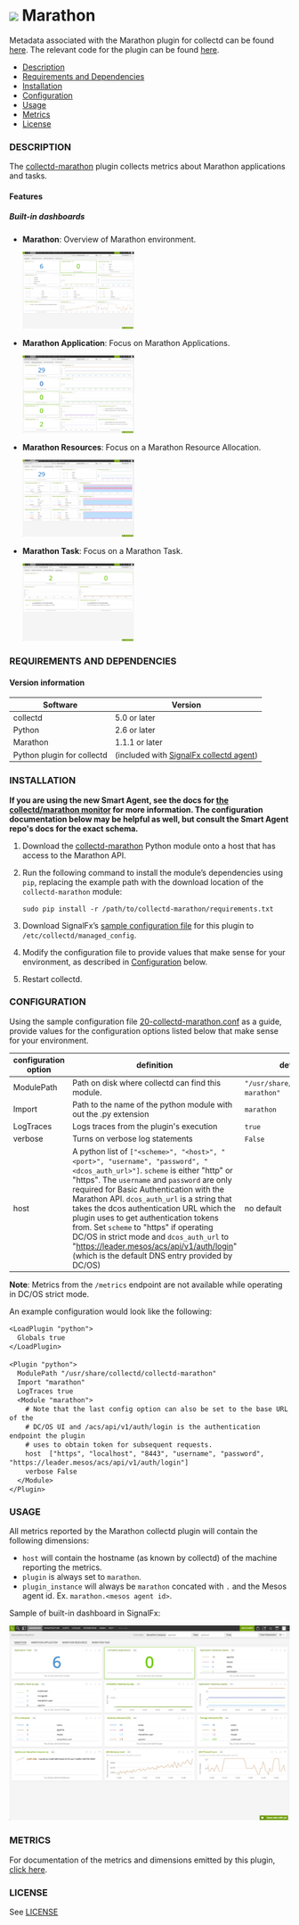 # ![](https://github.com/signalfx/integrations/blob/master/marathon/img/integrations_marathon.png) Marathon

Metadata associated with the Marathon plugin for collectd can be found <a target="_blank" href="https://github.com/signalfx/integrations/tree/release/marathon">here</a>.  The relevant code for the plugin can be found <a target="_blank" href="https://github.com/signalfx/collectd-marathon">here</a>.

- [Description](#description)
- [Requirements and Dependencies](#requirements-and-dependencies)
- [Installation](#installation)
- [Configuration](#configuration)
- [Usage](#usage)
- [Metrics](#metrics)
- [License](#license)

### DESCRIPTION

The <a target="_blank" href="https://github.com/signalfx/collectd-marathon">collectd-marathon</a> plugin collects metrics about Marathon applications and tasks.

#### Features
##### Built-in dashboards

- **Marathon**: Overview of Marathon environment.

  [<img src='./img/dashboard_marathon_overview.png' width=200px>](./img/dashboard_marathon_overview.png)

- **Marathon Application**: Focus on Marathon Applications.

  [<img src='./img/dashboard_marathon_application.png' width=200px>](./img/dashboard_marathon_application.png)

- **Marathon Resources**: Focus on a Marathon Resource Allocation.

  [<img src='./img/dashboard_marathon_resources.png' width=200px>](./img/dashboard_marathon_resources.png)

- **Marathon Task**: Focus on a Marathon Task.

  [<img src='./img/dashboard_marathon_task.png' width=200px>](./img/dashboard_marathon_task.png)

### REQUIREMENTS AND DEPENDENCIES

#### Version information

| Software | Version      |
|----------|--------------|
| collectd | 5.0 or later |
| Python   | 2.6 or later |
| Marathon | 1.1.1 or later |
| Python plugin for collectd | (included with [SignalFx collectd agent](https://github.com/signalfx/integrations/tree/master/collectd)[](sfx_link:sfxcollectd)) |

### INSTALLATION

**If you are using the new Smart Agent, see the docs for [the collectd/marathon
monitor](https://github.com/signalfx/signalfx-agent/tree/master/docs/monitors/collectd-marathon.md)
for more information.  The configuration documentation below may be helpful as
well, but consult the Smart Agent repo's docs for the exact schema.**


1.  Download the <a target="_blank" href="https://github.com/signalfx/collectd-marathon">collectd-marathon</a> Python module onto a host that has access to the Marathon API.

2.  Run the following command to install the module’s dependencies using `pip`, replacing the example path with the download location of the `collectd-marathon` module:

        sudo pip install -r /path/to/collectd-marathon/requirements.txt

3.  Download SignalFx’s <a target="_blank" href="https://github.com/signalfx/integrations/blob/master/collectd-marathon/20-collectd-marathon.conf">sample configuration file</a> for this plugin to `/etc/collectd/managed_config`.

4.  Modify the configuration file to provide values that make sense for your environment, as described in [Configuration](#configuration) below.

5.  Restart collectd.

### CONFIGURATION
Using the sample configuration file <a target="_blank" href="https://github.com/signalfx/integrations/blob/master/collectd-marathon/20-collectd-marathon.conf">20-collectd-marathon.conf</a> as a guide, provide values for the configuration options listed below that make sense for your environment.

| configuration option | definition | default value |
| ---------------------|------------|---------------|
| ModulePath | Path on disk where collectd can find this module. | `"/usr/share/collectd/collectd-marathon"` |
| Import | Path to the name of the python module with out the .py extension | `marathon` |
| LogTraces | Logs traces from the plugin's execution | `true` |
| verbose | Turns on verbose log statements | `False` |
| host | A python list of `["<scheme>", "<host>", "<port>", "username", "password", "<dcos_auth_url>"]`. `scheme` is either "http" or "https". The `username` and `password` are only required for Basic Authentication with the Marathon API. `dcos_auth_url` is a string that takes the dcos authentication URL which the plugin uses to get authentication tokens from. Set `scheme` to "https" if operating DC/OS in strict mode and `dcos_auth_url` to "https://leader.mesos/acs/api/v1/auth/login" (which is the default DNS entry provided by DC/OS) |  no default |

**Note**: Metrics from the `/metrics` endpoint are not available while operating in DC/OS strict mode.

An example configuration would look like the following:

```
<LoadPlugin "python">
  Globals true
</LoadPlugin>

<Plugin "python">
  ModulePath "/usr/share/collectd/collectd-marathon"
  Import "marathon"
  LogTraces true
  <Module "marathon">
    # Note that the last config option can also be set to the base URL of the
    # DC/OS UI and /acs/api/v1/auth/login is the authentication endpoint the plugin
    # uses to obtain token for subsequent requests.
    host  ["https", "localhost", "8443", "username", "password", "https://leader.mesos/acs/api/v1/auth/login"]
    verbose False
  </Module>
</Plugin>
```

### USAGE
All metrics reported by the Marathon collectd plugin will contain the following dimensions:

- `host` will contain the hostname (as known by collectd) of the machine reporting the metrics.
- `plugin` is always set to `marathon`.
- `plugin_instance` will always be `marathon` concated with `.` and the Mesos agent id. Ex. `marathon.<mesos agent id>`.

Sample of built-in dashboard in SignalFx:

![](././img/dashboard_marathon_overview.png)

### METRICS

For documentation of the metrics and dimensions emitted by this plugin, [click here](./docs).

### LICENSE

See [LICENSE](./LICENSE)
